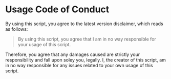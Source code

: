 # Usage Code of Conduct

By using this script, you agree to the latest version disclaimer, which reads as follows:

> By using this script, you agree that I am in no way responsible for your usage of this script.

Therefore, you agree that any damages caused are strictly your responsibility and fall upon soley you, legally. I, the creator of this script, am in no way responsible for any issues related to your own usage of this script.
